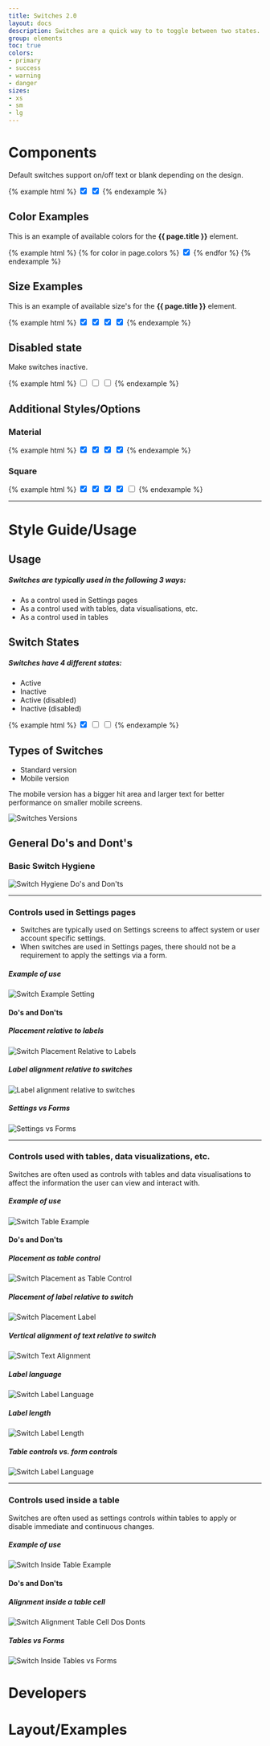 ```yaml
---
title: Switches 2.0
layout: docs
description: Switches are a quick way to to toggle between two states. Changing a state is immediate and continuous.
group: elements
toc: true
colors:
- primary
- success
- warning
- danger
sizes:
- xs
- sm
- lg
---
```


# Components

Default switches support on/off text or blank depending on the design.

{% example html %}
<label class="c-switch c-switch-primary">
    <input type="checkbox" class="c-switch-input" checked>
    <span class="c-switch-label"></span>
    <span class="c-switch-handle"></span>
</label>
<label class="c-switch c-switch-primary">
    <input type="checkbox" class="c-switch-input" checked>
    <span class="c-switch-label" data-on="On" data-off="Off"></span>
    <span class="c-switch-handle"></span>
</label>
{% endexample %}

## Color Examples

This is an example of available colors for the **{{ page.title }}** element.


{% example html %}
{% for color in page.colors %}
<label class="c-switch c-switch-{{ color }}">
    <input type="checkbox" class="c-switch-input" checked>
    <span class="c-switch-label" data-on="On" data-off="Off"></span>
    <span class="c-switch-handle"></span>
</label>
{% endfor %}
{% endexample %}


## Size Examples

This is an example of available size's for the **{{ page.title }}** element.


{% example html %}
<label class="c-switch c-switch-primary c-switch-xs">
    <input type="checkbox" class="c-switch-input" checked>
    <span class="c-switch-label"></span>
    <span class="c-switch-handle"></span>
</label>
<label class="c-switch c-switch-primary c-switch-sm">
    <input type="checkbox" class="c-switch-input" checked>
    <span class="c-switch-label"></span>
    <span class="c-switch-handle"></span>
</label>
<label class="c-switch c-switch-primary">
    <input type="checkbox" class="c-switch-input" checked>
    <span class="c-switch-label"></span>
    <span class="c-switch-handle"></span>
</label>
<label class="c-switch c-switch-primary c-switch-lg">
    <input type="checkbox" class="c-switch-input" checked>
    <span class="c-switch-label"></span>
    <span class="c-switch-handle"></span>
</label>
{% endexample %}


## Disabled state

Make switches inactive.

{% example html %}
<label class="c-switch c-switch-disabled c-switch-sm">
    <input type="checkbox" class="c-switch-input">
    <span class="c-switch-label" data-on="On" data-off="Off"></span>
    <span class="c-switch-handle"></span>
</label>
<label class="c-switch c-switch-disabled">
    <input type="checkbox" class="c-switch-input">
    <span class="c-switch-label" data-on="On" data-off="Off"></span>
    <span class="c-switch-handle"></span>
</label>
<label class="c-switch c-switch-disabled c-switch-lg">
    <input type="checkbox" class="c-switch-input">
    <span class="c-switch-label" data-on="On" data-off="Off"></span>
    <span class="c-switch-handle"></span>
</label>
{% endexample %}


## Additional Styles/Options


### Material
{% example html %}
<label class="c-switch-material c-switch-primary c-switch-xs">
    <input type="checkbox" class="c-switch-input" checked>
    <span class="c-switch-label"></span>
    <span class="c-switch-handle"></span>
</label>
<label class="c-switch-material c-switch-primary c-switch-sm">
    <input type="checkbox" class="c-switch-input" checked>
    <span class="c-switch-label"></span>
    <span class="c-switch-handle"></span>
</label>
<label class="c-switch-material c-switch-primary">
    <input type="checkbox" class="c-switch-input" checked>
    <span class="c-switch-label"></span>
    <span class="c-switch-handle"></span>
</label>
<label class="c-switch-material c-switch-primary c-switch-lg">
    <input type="checkbox" class="c-switch-input" checked>
    <span class="c-switch-label"></span>
    <span class="c-switch-handle"></span>
</label>
{% endexample %}

### Square
{% example html %}
<label class="c-switch-square c-switch-primary">
    <input type="checkbox" class="c-switch-input" checked>
    <span class="c-switch-label" data-on="On" data-off="Off"></span>
    <span class="c-switch-handle"></span>
</label>
<label class="c-switch-square c-switch-success">
    <input type="checkbox" class="c-switch-input" checked>
    <span class="c-switch-label" data-on="On" data-off="Off"></span>
    <span class="c-switch-handle"></span>
</label>
<label class="c-switch-square c-switch-warning">
    <input type="checkbox" class="c-switch-input" checked>
    <span class="c-switch-label" data-on="On" data-off="Off"></span>
    <span class="c-switch-handle"></span>
</label>
<label class="c-switch-square c-switch-danger">
    <input type="checkbox" class="c-switch-input" checked>
    <span class="c-switch-label" data-on="On" data-off="Off"></span>
    <span class="c-switch-handle"></span>
</label>
<label class="c-switch-square c-switch-disabled">
    <input type="checkbox" class="c-switch-input">
    <span class="c-switch-label" data-on="On" data-off="Off"></span>
    <span class="c-switch-handle"></span>
</label>
{% endexample %}

<hr>

# Style Guide/Usage

## Usage
##### Switches are typically used in the following 3 ways:

* As a control used in Settings pages
* As a control used with tables, data visualisations, etc.
* As a control used in tables

## Switch States
##### Switches have 4 different states:
 * Active
 * Inactive
 * Active (disabled)
 * Inactive (disabled)

{% example html %}
<label class="c-switch c-switch-primary">
    <input type="checkbox" class="c-switch-input" checked>
    <span class="c-switch-label"></span>
    <span class="c-switch-handle"></span>
</label>
<label class="c-switch c-switch-primary">
    <input type="checkbox" class="c-switch-input">
    <span class="c-switch-label"></span>
    <span class="c-switch-handle"></span>
</label>
<label class="c-switch c-switch-disabled">
    <input type="checkbox" class="c-switch-input">
    <span class="c-switch-label"></span>
    <span class="c-switch-handle"></span>
</label>
{% endexample %}


## Types of Switches

 * Standard version
 * Mobile version
 
 The mobile version has a bigger hit area and larger text for better performance on smaller mobile screens.

 ![Switches Versions](\assets\img\switches\switches-versions.PNG "Switches Versions")

## General Do's and Dont's

### Basic Switch Hygiene
![Switch Hygiene Do's and Don'ts](\assets\img\switches\switch-hygiene-dos-donts.PNG "Switch Hygiene Do's and Don'ts")

<hr>

### Controls used in Settings pages
* Switches are typically used on Settings screens to affect system or user account specific settings.
* When switches are used in Settings pages, there should not be a requirement to apply the settings via a form.

##### Example of use
![Switch Example Setting](\assets\img\switches\switch-example-settings.PNG "Switch Example Setting")

#### Do's and Don'ts
##### Placement relative to labels

![Switch Placement Relative to Labels](\assets\img\switches\switch-placement-labels-dos-donts.PNG "Switch Placement Relative to Lables")

##### Label alignment relative to switches

![Label alignment relative to switches](\assets\img\switches\switches-label-alignment-dos-donts.PNG "Label alignment relative to switches")

##### Settings vs Forms

![Settings vs Forms](\assets\img\switches\switches-settings-vs-forms-dos-donts.PNG "Settings vs Forms")

<hr>

### Controls used with tables, data visualizations, etc.
Switches are often used as controls with tables and data visualisations to affect the information the user can view and interact with.

##### Example of use
![Switch Table Example](\assets\img\switches\switch-table-example.PNG "Switch Table Example")

#### Do's and Don'ts
##### Placement as table control

![Switch Placement as Table Control](\assets\img\switches\switch-placement-table-dos-donts.PNG "Switch Placement as Table Control")

##### Placement of label relative to switch

![Switch Placement Label](\assets\img\switches\switch-placement-label.PNG "Switch Placement Label")

##### Vertical alignment of text relative to switch

![Switch Text Alignment](\assets\img\switches\switch-text-alignment.PNG "Switch Text Alignment")

##### Label language

![Switch Label Language](\assets\img\switches\switch-label-language.PNG "Switch Label Language")

##### Label length

![Switch Label Length](\assets\img\switches\switches-label-length.PNG "Switch Label Language")

##### Table controls vs. form controls

![Switch Label Language](\assets\img\switches\switch-table-control-vs-form-control.PNG "Switch Label Length")

<hr>

### Controls used inside a table
Switches are often used as settings controls within tables to apply or disable immediate and continuous changes. 

##### Example of use
![Switch Inside Table Example](\assets\img\switches\switch-inside-table-example.PNG "Switch Inside Table Example")

#### Do's and Don'ts
##### Alignment inside a table cell

![Switch Alignment Table Cell Dos Donts](\assets\img\switches\switch-alignment-table-cell-dos-donts.PNG "Switch Alignment Table Cell Dos Donts")

##### Tables vs Forms

![Switch Inside Tables vs Forms](\assets\img\switches\switches-inside-tables-vs-forms.PNG "Switch Inside Tables vs Forms")

# Developers

# Layout/Examples
